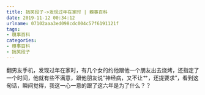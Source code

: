 ```yaml
---
title: 搞笑段子->发现过年在家时 | 糗事百科
date: 2019-11-12 00:34:12
urlname: 07102aaa3ed098cdc004c57f6191121f
tags: 
- 糗事百科
categories:
- 糗事百科
- 搞笑段子
---
```

翻男友手机，发现过年在家时，有几个女的约他跟他一个朋友出去烧烤，还指定了一个时间，他就有些不满意，跟他朋友说“神经病，又不让艹，还提要求”，看到这句话，瞬间觉得，我这一心一意的跟了这六年是为了什么？？


